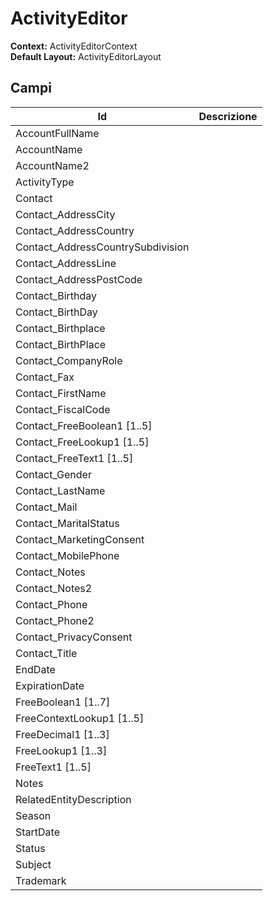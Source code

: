 # ActivityEditor

**Context:** ActivityEditorContext\
**Default Layout:** ActivityEditorLayout

## Campi

| Id                                 | Descrizione |
| ---------------------------------- | ----------- |
| AccountFullName                    |             |
| AccountName                        |             |
| AccountName2                       |             |
| ActivityType                       |             |
| Contact                            |             |
| Contact\_AddressCity               |             |
| Contact\_AddressCountry            |             |
| Contact\_AddressCountrySubdivision |             |
| Contact\_AddressLine               |             |
| Contact\_AddressPostCode           |             |
| Contact\_Birthday                  |             |
| Contact\_BirthDay                  |             |
| Contact\_Birthplace                |             |
| Contact\_BirthPlace                |             |
| Contact\_CompanyRole               |             |
| Contact\_Fax                       |             |
| Contact\_FirstName                 |             |
| Contact\_FiscalCode                |             |
| Contact\_FreeBoolean1 \[1..5]      |             |
| Contact\_FreeLookup1 \[1..5]       |             |
| Contact\_FreeText1 \[1..5]         |             |
| Contact\_Gender                    |             |
| Contact\_LastName                  |             |
| Contact\_Mail                      |             |
| Contact\_MaritalStatus             |             |
| Contact\_MarketingConsent          |             |
| Contact\_MobilePhone               |             |
| Contact\_Notes                     |             |
| Contact\_Notes2                    |             |
| Contact\_Phone                     |             |
| Contact\_Phone2                    |             |
| Contact\_PrivacyConsent            |             |
| Contact\_Title                     |             |
| EndDate                            |             |
| ExpirationDate                     |             |
| FreeBoolean1 \[1..7]               |             |
| FreeContextLookup1 \[1..5]         |             |
| FreeDecimal1 \[1..3]               |             |
| FreeLookup1 \[1..3]                |             |
| FreeText1 \[1..5]                  |             |
| Notes                              |             |
| RelatedEntityDescription           |             |
| Season                             |             |
| StartDate                          |             |
| Status                             |             |
| Subject                            |             |
| Trademark                          |             |
